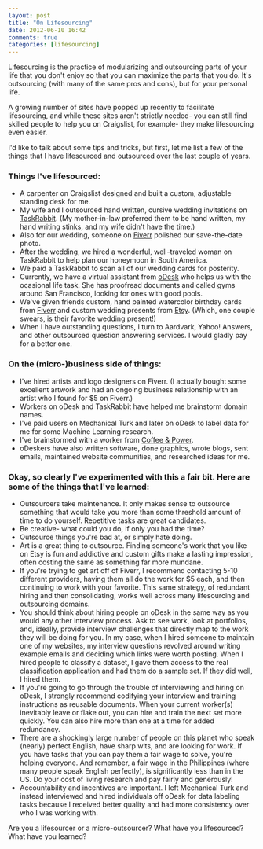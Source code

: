 ```yaml
---
layout: post
title: "On Lifesourcing"
date: 2012-06-10 16:42
comments: true
categories: [lifesourcing]
---
```

Lifesourcing is the practice of modularizing and outsourcing parts of your life that you don't enjoy so that you can maximize the parts that you do.  It's outsourcing (with many of the same pros and cons), but for your personal life.

A growing number of sites have popped up recently to facilitate lifesourcing, and while these sites aren't strictly needed- you can still find skilled people to help you on Craigslist, for example- they make lifesourcing even easier.

I'd like to talk about some tips and tricks, but first, let me list a few of the things that I have lifesourced and outsourced over the last couple of years.

### Things I've lifesourced:

* A carpenter on Craigslist designed and built a custom, adjustable standing desk for me.
* My wife and I outsourced hand written, cursive wedding invitations on [TaskRabbit](http://taskrabbit.com/PAL/29828).  (My mother-in-law preferred them to be hand written, my hand writing stinks, and my wife didn't have the time.)
* Also for our wedding, someone on [Fiverr](http://fiverr.com) polished our save-the-date photo.
* After the wedding, we hired a wonderful, well-traveled woman on TaskRabbit to help plan our honeymoon in South America.
* We paid a TaskRabbit to scan all of our wedding cards for posterity.
* Currently, we have a virtual assistant from [oDesk](http://odesk.com) who helps us with the ocasional life task.  She has proofread documents and called gyms around San Francisco, looking for ones with good pools.
* We've given friends custom, hand painted watercolor birthday cards from [Fiverr](http://fiverr.com) and custom wedding presents from [Etsy](http://etsy.com).  (Which, one couple swears, is their favorite wedding present!)
* When I have outstanding questions, I turn to Aardvark, Yahoo! Answers, and other outsourced question answering services.  I would gladly pay for a better one.

### On the (micro-)business side of things:

* I've hired artists and logo designers on Fiverr.  (I actually bought some excellent artwork and had an ongoing business relationship with an artist who I found for $5 on Fiverr.)
* Workers on oDesk and TaskRabbit have helped me brainstorm domain names.
* I've paid users on Mechanical Turk and later on oDesk to label data for me for some Machine Learning research.
* I've brainstormed with a worker from [Coffee & Power](http://www.coffeeandpower.com).
* oDeskers have also written software, done graphics, wrote blogs, sent emails, maintained website communities, and researched ideas for me.

### Okay, so clearly I've experimented with this a fair bit.  Here are some of the things that I've learned:

* Outsourcers take maintenance.  It only makes sense to outsource something that would take you more than some threshold amount of time to do yourself.  Repetitive tasks are great candidates.
* Be creative- what could you do, if only you had the time?
* Outsource things you're bad at, or simply hate doing.
* Art is a great thing to outsource.  Finding someone's work that you like on Etsy is fun and addictive and custom gifts make a lasting impression, often costing the same as something far more mundane.
* If you're trying to get art off of Fiverr, I recommend contacting 5-10 different providers, having them all do the work for $5 each, and then continuing to work with your favorite.  This same strategy, of redundant hiring and then consolidating, works well across many lifesourcing and outsourcing domains.
* You should think about hiring people on oDesk in the same way as you would any other interview process.  Ask to see work, look at portfolios, and, ideally, provide interview challenges that directly map to the work they will be doing for you.  In my case, when I hired someone to maintain one of my websites, my interview questions revolved around writing example emails and deciding which links were worth posting.  When I hired people to classify a dataset, I gave them access to the real classification application and had them do a sample set.  If they did well, I hired them.
* If you're going to go through the trouble of interviewing and hiring on oDesk, I strongly recommend codifying your interview and training instructions as reusable documents.  When your current worker(s) inevitably leave or flake out, you can hire and train the next set more quickly.  You can also hire more than one at a time for added redundancy.
* There are a shockingly large number of people on this planet who speak (nearly) perfect English, have sharp wits, and are looking for work.  If you have tasks that you can pay them a fair wage to solve, you're helping everyone.  And remember, a fair wage in the Philippines (where many people speak English perfectly), is significantly less than in the US.  Do your cost of living research and pay fairly and generously!
* Accountability and incentives are important.  I left Mechanical Turk and instead interviewed and hired individuals off oDesk for data labeling tasks because I received better quality and had more consistency over who I was working with.

Are you a lifesourcer or a micro-outsourcer?  What have you lifesourced?  What have you learned?